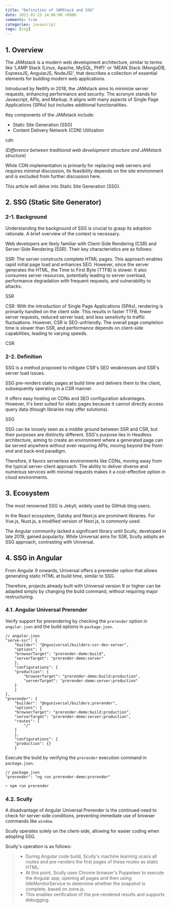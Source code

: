 ```yaml
---
title: "Definition of JAMStack and SSG"
date: 2021-01-25 14:06:00 +0900
comments: true
categories: javascript
tags: [ssg]
---
```



## 1. Overview

The JAMstack is a modern web development architecture, similar to terms like 'LAMP Stack (Linux, Apache, MySQL, PHP)' or 'MEAN Stack (MongoDB, ExpressJS, AngularJS, NodeJS)', that describes a collection of essential elements for building modern web applications.

Introduced by Netlify in 2018, the JAMstack aims to minimize server requests, enhancing performance and security. The acronym stands for Javascript, APIs, and Markup. It aligns with many aspects of Single Page Applications (SPAs) but includes additional functionalities.

Key components of the JAMstack include:

- Static Site Generation (SSG)
- Content Delivery Network (CDN) Utilization

[](https://t1.daumcdn.net/cfile/tistory/99C3E0435F3641130F)

cdn

*(Difference between traditional web development structure and JAMstack structure)*

While CDN implementation is primarily for replacing web servers and requires minimal discussion, its feasibility depends on the site environment and is excluded from further discussion here.

This article will delve into Static Site Generation (SSG).

## 2. SSG (Static Site Generator)

### 2-1. Background

Understanding the background of SSG is crucial to grasp its adoption rationale. A brief overview of the context is necessary.

Web developers are likely familiar with Client-Side Rendering (CSR) and Server-Side Rendering (SSR). Their key characteristics are as follows:

SSR: The server constructs complete HTML pages. This approach enables rapid initial page load and enhances SEO.
However, since the server generates the HTML, the Time to First Byte (TTFB) is slower. It also consumes server resources, potentially leading to server overload, performance degradation with frequent requests, and vulnerability to attacks.

[](https://unicorn-utterances.com/b3d14065d4f3d7e5aa6de108174946eb/ssr.svg)

SSR

CSR: With the introduction of Single Page Applications (SPAs), rendering is primarily handled on the client side. This results in faster TTFB, fewer server requests, reduced server load, and less sensitivity to traffic fluctuations.
However, CSR is SEO-unfriendly. The overall page completion time is slower than SSR, and performance depends on client-side capabilities, leading to varying speeds.

[](https://unicorn-utterances.com/6ef74dd32a6c239ddddab157667aa542/csr.svg)

CSR

### 2-2. Definition

SSG is a method proposed to mitigate CSR's SEO weaknesses and SSR's server load issues.

SSG pre-renders static pages at build time and delivers them to the client, subsequently operating in a CSR manner.

It offers easy hosting on CDNs and SEO configuration advantages. However, it's best suited for static pages because it cannot directly access query data (though libraries may offer solutions).

[](https://unicorn-utterances.com/241bc1a087bc9659d71d3655a36d1718/ssg.svg)

SSG

SSG can be loosely seen as a middle ground between SSR and CSR, but their purposes are distinctly different.
SSG's purpose lies in Headless architecture, aiming to create an environment where a generated page can be served anywhere without even requiring APIs, moving beyond the front-end and back-end paradigm.

Therefore, it favors serverless environments like CDNs, moving away from the typical server-client approach.
The ability to deliver diverse and numerous services with minimal requests makes it a cost-effective option in cloud environments.

## 3. Ecosystem

The most renowned SSG is Jekyll, widely used by GitHub blog users.

In the React ecosystem, Gatsby and Next.js are prominent libraries. For Vue.js, Nuxt.js, a modified version of Next.js, is commonly used.

The Angular community lacked a significant library until Scully, developed in late 2019, gained popularity. While Universal aims for SSR, Scully adopts an SSG approach, contrasting with Universal.

## 4. SSG in Angular

From Angular 9 onwards, Universal offers a prerender option that allows generating static HTML at build time, similar to SSG.

Therefore, projects already built with Universal version 9 or higher can be adapted simply by changing the build command, without requiring major restructuring.

### 4.1. Angular Universal Prerender

Verify support for prerendering by checking the `prerender` option in `angular.json` and the build options in `package.json`.

```tsx
// angular.json
"serve-ssr": {
    "builder": "@nguniversal/builders:ssr-dev-server",
    "options": {
    "browserTarget": "prerender-demo:build",
    "serverTarget": "prerender-demo:server"
    },
    "configurations": {
    "production": {
        "browserTarget": "prerender-demo:build:production",
        "serverTarget": "prerender-demo:server:production"
    }
    }
},
"prerender": {
    "builder": "@nguniversal/builders:prerender",
    "options": {
    "browserTarget": "prerender-demo:build:production",
    "serverTarget": "prerender-demo:server:production",
    "routes": [
        "/"
    ]
    },
    "configurations": {
    "production": {}
    }
```

Execute the build by verifying the `prerender` execution command in `package.json`.

```tsx
// package.json
"prerender": "ng run prerender-demo:prerender"
```

```bash
> npm run prerender
```

### 4.2. Scully

A disadvantage of Angular Universal Prerender is the continued need to check for server-side conditions, preventing immediate use of browser commands like `window`.

Scully operates solely on the client-side, allowing for easier coding when adopting SSG.

Scully's operation is as follows:

> - During Angular code build, Scully's machine learning scans all routes and pre-renders the first pages of these routes as static HTML.
> - At this point, Scully uses Chrome browser's Puppeteer to execute the Angular app, opening all pages and then using IdleMonitorService to determine whether the snapshot is complete, based on zone.js.
> - This enables verification of the pre-rendered results and supports debugging.
